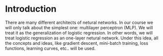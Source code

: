 # Introduction

There are many different architects of netural networks. In our course we will only talk about the simplest one: multilayer perceptron (MLP). We will treat it as the generalization of logistic regression. In other words, we will treat logistic regression as an one-layer netural network. Under this idea, all the concepts and ideas, like gradient descent, mini-batch training, loss functions, learning curves, etc.. will be used. 


